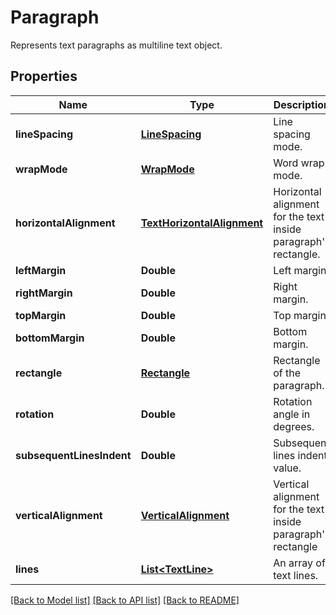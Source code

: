 ﻿
# Paragraph
Represents text paragraphs as multiline text object.

## Properties
Name | Type | Description | Notes
------------ | ------------- | ------------- | -------------
**lineSpacing** | [**LineSpacing**](LineSpacing.md) | Line spacing mode. | [optional]
**wrapMode** | [**WrapMode**](WrapMode.md) | Word wrap mode. | [optional]
**horizontalAlignment** | [**TextHorizontalAlignment**](TextHorizontalAlignment.md) | Horizontal alignment for the text inside paragraph's rectangle. | [optional]
**leftMargin** | **Double** | Left margin. | [optional]
**rightMargin** | **Double** | Right margin. | [optional]
**topMargin** | **Double** | Top margin. | [optional]
**bottomMargin** | **Double** | Bottom margin. | [optional]
**rectangle** | [**Rectangle**](Rectangle.md) | Rectangle of the paragraph. | [optional]
**rotation** | **Double** | Rotation angle in degrees. | [optional]
**subsequentLinesIndent** | **Double** | Subsequent lines indent value. | [optional]
**verticalAlignment** | [**VerticalAlignment**](VerticalAlignment.md) | Vertical alignment for the text inside paragraph's rectangle | [optional]
**lines** | [**List&lt;TextLine&gt;**](TextLine.md) | An array of text lines. | 


[[Back to Model list]](../../README.md#documentation-for-models) [[Back to API list]](../../README.md#documentation-for-api-endpoints) [[Back to README]](../../README.md)


